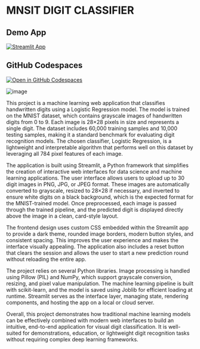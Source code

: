 # MNSIT DIGIT CLASSIFIER 

## Demo App

[![Streamlit App](https://static.streamlit.io/badges/streamlit_badge_black_white.svg)](https://Streamlit-App.streamlit.app/)

## GitHub Codespaces

[![Open in GitHub Codespaces](https://github.com/codespaces/badge.svg)](https://codespaces.new/streamlit/app-starter-kit?quickstart=1)

![image](https://github.com/user-attachments/assets/992a95b1-8281-4017-aff8-8eedca6a7e7f)


This project is a machine learning web application that classifies handwritten digits using a Logistic Regression model. The model is trained on the MNIST dataset, which contains grayscale images of handwritten digits from 0 to 9. Each image is 28×28 pixels in size and represents a single digit. The dataset includes 60,000 training samples and 10,000 testing samples, making it a standard benchmark for evaluating digit recognition models. The chosen classifier, Logistic Regression, is a lightweight and interpretable algorithm that performs well on this dataset by leveraging all 784 pixel features of each image.

The application is built using Streamlit, a Python framework that simplifies the creation of interactive web interfaces for data science and machine learning applications. The user interface allows users to upload up to 30 digit images in PNG, JPG, or JPEG format. These images are automatically converted to grayscale, resized to 28×28 if necessary, and inverted to ensure white digits on a black background, which is the expected format for the MNIST-trained model. Once preprocessed, each image is passed through the trained pipeline, and the predicted digit is displayed directly above the image in a clean, card-style layout.

The frontend design uses custom CSS embedded within the Streamlit app to provide a dark theme, rounded image borders, modern button styles, and consistent spacing. This improves the user experience and makes the interface visually appealing. The application also includes a reset button that clears the session and allows the user to start a new prediction round without reloading the entire app.

The project relies on several Python libraries. Image processing is handled using Pillow (PIL) and NumPy, which support grayscale conversion, resizing, and pixel value manipulation. The machine learning pipeline is built with scikit-learn, and the model is saved using Joblib for efficient loading at runtime. Streamlit serves as the interface layer, managing state, rendering components, and hosting the app on a local or cloud server.

Overall, this project demonstrates how traditional machine learning models can be effectively combined with modern web interfaces to build an intuitive, end-to-end application for visual digit classification. It is well-suited for demonstrations, education, or lightweight digit recognition tasks without requiring complex deep learning frameworks.
